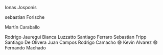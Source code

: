 
Ionas Josponis



sebastian Forische

Martín Caraballo

Rodrigo Jauregui
Bianca Luzzatto
Santiago Ferraro
Sebastian Fripp
Santiago De Olivera
Juan Campos
Rodrigo Camacho
:smile: Kevin Alvarez
:smile: Fernando Machado

